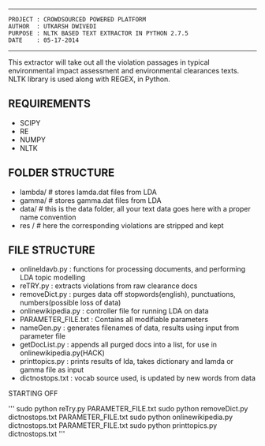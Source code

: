 ****************************************************************************
	PROJECT : CROWDSOURCED POWERED PLATFORM  
	AUTHOR  : UTKARSH DWIVEDI  
	PURPOSE : NLTK BASED TEXT EXTRACTOR IN PYTHON 2.7.5  
	DATE    : 05-17-2014  
****************************************************************************

This extractor will take out all the violation passages in typical environmental impact assessment 
and environmental clearances texts.  
NLTK library is used along with REGEX, in Python.  

## REQUIREMENTS

 - SCIPY  
 - RE  
 - NUMPY  
 - NLTK  

## FOLDER STRUCTURE

 - lambda/		# stores lamda.dat files from LDA  
 - gamma/		# stores gamma.dat files from LDA  
 - data/		# this is the data folder, all your text data goes here with a proper name convention  
 - res /		# here the corresponding violations are stripped and kept  

## FILE STRUCTURE

 - onlineldavb.py 		:	functions for processing documents, and performing LDA topic modelling  
 - reTRY.py 	   		:	extracts violations from raw clearance docs  
 - removeDict.py 		:	purges data off stopwords(english), punctuations, numbers(possible loss of data)   
 - onlinewikipedia.py  :	controller file for running LDA on data  
 - PARAMETER_FILE.txt 	:	Contains all modifiable parameters  
 - nameGen.py 			:	generates filenames of data, results using input from parameter file  
 - getDocList.py 		:	appends all purged docs into a list, for use in onlinewikipedia.py(HACK)  
 - printtopics.py 		:	prints results of lda, takes dictionary and lamda or gamma file as input  
 - dictnostops.txt 	: 	vocab source used, is updated by new words from data  

 STARTING OFF  

'''
sudo python reTry.py PARAMETER_FILE.txt
sudo python removeDict.py dictnostops.txt PARAMETER_FILE.txt
sudo python onlinewikipedia.py dictnostops.txt PARAMETER_FILE.txt
sudo python printtopics.py dictnostops.txt
'''